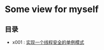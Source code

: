 # Some view for myself

## 目录

- x001 : [实现⼀个线程安全的单例模式](https://mp.weixin.qq.com/s/D_LyRkAxxuemf-ikUHEUXw)
